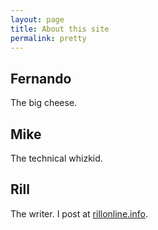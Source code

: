```yaml
---
layout: page
title: About this site
permalink: pretty
---
```


Fernando
--------

The big cheese.

Mike
----

The technical whizkid.

Rill
----

The writer. I post at [rillonline.info](https://rillonline.info).



